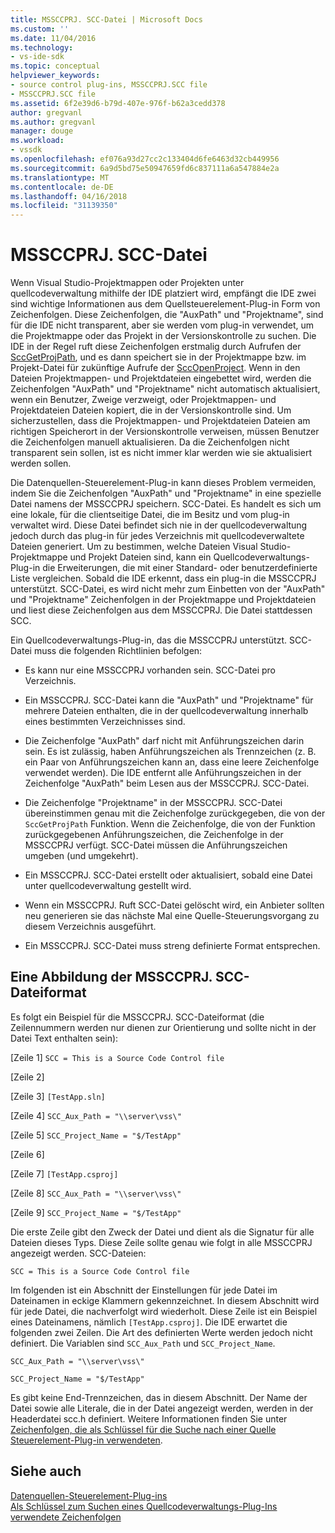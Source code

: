 ```yaml
---
title: MSSCCPRJ. SCC-Datei | Microsoft Docs
ms.custom: ''
ms.date: 11/04/2016
ms.technology:
- vs-ide-sdk
ms.topic: conceptual
helpviewer_keywords:
- source control plug-ins, MSSCCPRJ.SCC file
- MSSCCPRJ.SCC file
ms.assetid: 6f2e39d6-b79d-407e-976f-b62a3cedd378
author: gregvanl
ms.author: gregvanl
manager: douge
ms.workload:
- vssdk
ms.openlocfilehash: ef076a93d27cc2c133404d6fe6463d32cb449956
ms.sourcegitcommit: 6a9d5bd75e50947659fd6c837111a6a547884e2a
ms.translationtype: MT
ms.contentlocale: de-DE
ms.lasthandoff: 04/16/2018
ms.locfileid: "31139350"
---
```

# <a name="mssccprjscc-file"></a>MSSCCPRJ. SCC-Datei
Wenn Visual Studio-Projektmappen oder Projekten unter quellcodeverwaltung mithilfe der IDE platziert wird, empfängt die IDE zwei sind wichtige Informationen aus dem Quellsteuerelement-Plug-in Form von Zeichenfolgen. Diese Zeichenfolgen, die "AuxPath" und "Projektname", sind für die IDE nicht transparent, aber sie werden vom plug-in verwendet, um die Projektmappe oder das Projekt in der Versionskontrolle zu suchen. Die IDE in der Regel ruft diese Zeichenfolgen erstmalig durch Aufrufen der [SccGetProjPath](../extensibility/sccgetprojpath-function.md), und es dann speichert sie in der Projektmappe bzw. im Projekt-Datei für zukünftige Aufrufe der [SccOpenProject](../extensibility/sccopenproject-function.md). Wenn in den Dateien Projektmappen- und Projektdateien eingebettet wird, werden die Zeichenfolgen "AuxPath" und "Projektname" nicht automatisch aktualisiert, wenn ein Benutzer, Zweige verzweigt, oder Projektmappen- und Projektdateien Dateien kopiert, die in der Versionskontrolle sind. Um sicherzustellen, dass die Projektmappen- und Projektdateien Dateien am richtigen Speicherort in der Versionskontrolle verweisen, müssen Benutzer die Zeichenfolgen manuell aktualisieren. Da die Zeichenfolgen nicht transparent sein sollen, ist es nicht immer klar werden wie sie aktualisiert werden sollen.  
  
 Die Datenquellen-Steuerelement-Plug-in kann dieses Problem vermeiden, indem Sie die Zeichenfolgen "AuxPath" und "Projektname" in eine spezielle Datei namens der MSSCCPRJ speichern. SCC-Datei. Es handelt es sich um eine lokale, für die clientseitige Datei, die im Besitz und vom plug-in verwaltet wird. Diese Datei befindet sich nie in der quellcodeverwaltung jedoch durch das plug-in für jedes Verzeichnis mit quellcodeverwaltete Dateien generiert. Um zu bestimmen, welche Dateien Visual Studio-Projektmappe und Projekt Dateien sind, kann ein Quellcodeverwaltungs-Plug-in die Erweiterungen, die mit einer Standard- oder benutzerdefinierte Liste vergleichen. Sobald die IDE erkennt, dass ein plug-in die MSSCCPRJ unterstützt. SCC-Datei, es wird nicht mehr zum Einbetten von der "AuxPath" und "Projektname" Zeichenfolgen in der Projektmappe und Projektdateien und liest diese Zeichenfolgen aus dem MSSCCPRJ. Die Datei stattdessen SCC.  
  
 Ein Quellcodeverwaltungs-Plug-in, das die MSSCCPRJ unterstützt. SCC-Datei muss die folgenden Richtlinien befolgen:  
  
-   Es kann nur eine MSSCCPRJ vorhanden sein. SCC-Datei pro Verzeichnis.  
  
-   Ein MSSCCPRJ. SCC-Datei kann die "AuxPath" und "Projektname" für mehrere Dateien enthalten, die in der quellcodeverwaltung innerhalb eines bestimmten Verzeichnisses sind.  
  
-   Die Zeichenfolge "AuxPath" darf nicht mit Anführungszeichen darin sein. Es ist zulässig, haben Anführungszeichen als Trennzeichen (z. B. ein Paar von Anführungszeichen kann an, dass eine leere Zeichenfolge verwendet werden). Die IDE entfernt alle Anführungszeichen in der Zeichenfolge "AuxPath" beim Lesen aus der MSSCCPRJ. SCC-Datei.  
  
-   Die Zeichenfolge "Projektname" in der MSSCCPRJ. SCC-Datei übereinstimmen genau mit die Zeichenfolge zurückgegeben, die von der `SccGetProjPath` Funktion. Wenn die Zeichenfolge, die von der Funktion zurückgegebenen Anführungszeichen, die Zeichenfolge in der MSSCCPRJ verfügt. SCC-Datei müssen die Anführungszeichen umgeben (und umgekehrt).  
  
-   Ein MSSCCPRJ. SCC-Datei erstellt oder aktualisiert, sobald eine Datei unter quellcodeverwaltung gestellt wird.  
  
-   Wenn ein MSSCCPRJ. Ruft SCC-Datei gelöscht wird, ein Anbieter sollten neu generieren sie das nächste Mal eine Quelle-Steuerungsvorgang zu diesem Verzeichnis ausgeführt.  
  
-   Ein MSSCCPRJ. SCC-Datei muss streng definierte Format entsprechen.  
  
## <a name="an-illustration-of-the-mssccprjscc-file-format"></a>Eine Abbildung der MSSCCPRJ. SCC-Dateiformat  
 Es folgt ein Beispiel für die MSSCCPRJ. SCC-Dateiformat (die Zeilennummern werden nur dienen zur Orientierung und sollte nicht in der Datei Text enthalten sein):  
  
 [Zeile 1] `SCC = This is a Source Code Control file`  
  
 [Zeile 2]  
  
 [Zeile 3] `[TestApp.sln]`  
  
 [Zeile 4] `SCC_Aux_Path = "\\server\vss\"`  
  
 [Zeile 5] `SCC_Project_Name = "$/TestApp"`  
  
 [Zeile 6]  
  
 [Zeile 7] `[TestApp.csproj]`  
  
 [Zeile 8] `SCC_Aux_Path = "\\server\vss\"`  
  
 [Zeile 9] `SCC_Project_Name = "$/TestApp"`  
  
 Die erste Zeile gibt den Zweck der Datei und dient als die Signatur für alle Dateien dieses Typs. Diese Zeile sollte genau wie folgt in alle MSSCCPRJ angezeigt werden. SCC-Dateien:  
  
 `SCC = This is a Source Code Control file`  
  
 Im folgenden ist ein Abschnitt der Einstellungen für jede Datei im Dateinamen in eckige Klammern gekennzeichnet. In diesem Abschnitt wird für jede Datei, die nachverfolgt wird wiederholt. Diese Zeile ist ein Beispiel eines Dateinamens, nämlich `[TestApp.csproj]`. Die IDE erwartet die folgenden zwei Zeilen. Die Art des definierten Werte werden jedoch nicht definiert. Die Variablen sind `SCC_Aux_Path` und `SCC_Project_Name`.  
  
 `SCC_Aux_Path = "\\server\vss\"`  
  
 `SCC_Project_Name = "$/TestApp"`  
  
 Es gibt keine End-Trennzeichen, das in diesem Abschnitt. Der Name der Datei sowie alle Literale, die in der Datei angezeigt werden, werden in der Headerdatei scc.h definiert. Weitere Informationen finden Sie unter [Zeichenfolgen, die als Schlüssel für die Suche nach einer Quelle Steuerelement-Plug-in verwendeten](../extensibility/strings-used-as-keys-for-finding-a-source-control-plug-in.md).  
  
## <a name="see-also"></a>Siehe auch  
 [Datenquellen-Steuerelement-Plug-ins](../extensibility/source-control-plug-ins.md)   
 [Als Schlüssel zum Suchen eines Quellcodeverwaltungs-Plug-Ins verwendete Zeichenfolgen](../extensibility/strings-used-as-keys-for-finding-a-source-control-plug-in.md)